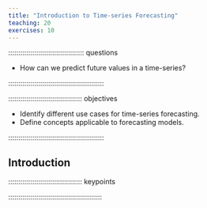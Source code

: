 ```yaml
---
title: "Introduction to Time-series Forecasting"
teaching: 20
exercises: 10
---
```


:::::::::::::::::::::::::::::::::::::: questions 

- How can we predict future values in a time-series?

::::::::::::::::::::::::::::::::::::::::::::::::

::::::::::::::::::::::::::::::::::::: objectives

- Identify different use cases for time-series forecasting.
- Define concepts applicable to forecasting models.

::::::::::::::::::::::::::::::::::::::::::::::::

## Introduction



::::::::::::::::::::::::::::::::::::: keypoints



:::::::::::::::::::::::::::::::::::::::::::::::
